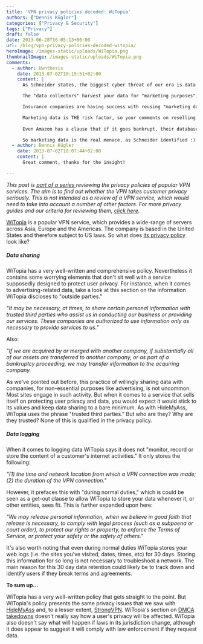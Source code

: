 ```yaml
---
title: 'VPN privacy policies decoded: WiTopia'
authors: ["Dennis Kügler"]
categories: ["Privacy & Security"]
tags: ["Privacy"]
draft: false
date: 2013-06-28T16:05:13+00:00
url: /blog/vpn-privacy-policies-decoded-witopia/
heroImage: /images-static/uploads/WiTopia.png
thumbnailImage: /images-static/uploads/WiTopia.png
comments:
  - author: Uwnthesis 
    date: 2013-07-02T10:15:51+02:00
    content: |
      As Schneider states, the biggest cyber threat of our era is data collection - it's potentially far more dangerous than cyber warfare or crime to us.

      The "data collectors" harvest your data for "marketing purposes", which is lightly regulated so you have no protection. This data is then resold on to third parties as a revenue stream. Data aggregators such as Acxiom bulk buy this data, and once multiple streams of data are combined, everyone from the tax man to your local council has an X-Ray view of your life. Did you know that Acxiom buys 3 billion data sets a day? And that's only 1 company. The Rubicon project interacts with 97% of US internet users every month, and yet no-one knows about them (New York Journal).

      Insurance companies are having success with reusing "marketing data" to assess obesity risk factors. One CEO of an insurance company always pays for his Macdonalds burgers in cash&#8230; to avoid an audit trail that links to "fast food" and higher medical premiums.

      Marketing data is THE risk factor, so your comments on reselling marketing data to third parties is very valid.
        
      Even Amazon has a clause that if it goes bankrupt, their databases can be resold as a revenue stream - even if you object.

      So marketing data is the real menace, as Schneider identified :)
  - author: Dennis Kügler 
    date: 2013-07-02T18:07:44+02:00
    content: |
      Great comment, thanks for the insight!

---
```

_This post is [part of a series ][1]reviewing the privacy policies of popular VPN services. The aim is to find out whether the VPN takes customer privacy seriously. This is not intended as a review of a VPN service, which would need to take into account a number of other factors. For more privacy guides and our criteria for reviewing them, [click here][1]._

<a href="https://www.witopia.net" rel="nofollow">WiTopia</a> is a popular VPN service, which provides a wide-range of servers across Asia, Europe and the Americas. The company is based in the United States and therefore subject to US laws. So what does <a href="https://www.witopia.net/privacy/" rel="nofollow">its privacy policy</a> look like?

##### **Data sharing**

WiTopia has a very well-written and comprehensive policy. Nevertheless it contains some worrying elements that don't sit well with a service supposedly designed to protect user privacy. For instance, when it comes to advertising-related data, take a look at this section on the information WiTopia discloses to "outside parties."

_"It may be necessary, at times, to share certain personal information with trusted third parties who assist us in conducting our business or providing our services. These companies are authorized to use information only as necessary to provide services to us."_

Also:

_"If we are acquired by or merged with another company, if substantially all of our assets are transferred to another company, or as part of a bankruptcy proceeding, we may transfer information to the acquiring company._

As we've pointed out before, this practice of willingly sharing data with companies, for non-essential purposes like advertising, is not uncommon. Most sites engage in such activity. But when it comes to a service that sells itself on protecting user privacy and data, you would expect it would stick to its values and keep data sharing to a bare minimum. As with HideMyAss, WiTopia uses the phrase "trusted third parties." But who are they? Why are they trusted? None of this is qualified in the privacy policy.

##### Data logging

When it comes to logging data WiTopia says it does not "monitor, record or store the content of a customer's internet activities." It only stores the following:

_"(1) the time and network location from which a VPN connection was made; (2) the duration of the VPN connection."_

However, it prefaces this with "during normal duties," which is could be seen as a get-out clause to allow WiTopia to store your data whenever it, or other entities, sees fit. This is further expanded upon here:

_"We may release personal information, when we believe in good faith that release is necessary, to comply with legal process (such as a subpoena or court order), to protect our rights or property, to enforce the Terms of Service, or protect your safety or the safety of others."_

It's also worth noting that even during normal duties WiTopia stores your web logs (i.e. the sites you've visited, dates, times, etc) for 30 days. Storing this information for so long is not necessary to troubleshoot a network. The main reason for this 30 day data retention could likely be to track down and identify users if they break terms and agreements.

**To sum up&#8230;**

WiTopia has a very well-written policy that gets straight to the point. But WiTopia's policy presents the same privacy issues that we saw with [HideMyAss][2] and, to a lesser extent, [StrongVPN][3]. WiTopia's section on <a href="https://www.witopia.net/copyright-policy/" rel="nofollow">DMCA takedowns</a> doesn't really say how a user's privacy will be affected. WiTopia also doesn't say what will happen if laws in its jurisdiction change, although it does appear to suggest it will comply with law enforcement if they request data.  

 [1]: /blog/vpn-privacy-policies-decoded/
 [2]: /blog/vpn-privacy-policies-decoded-hide-my-ass/
 [3]: /blog/vpn-privacy-policies-decoded-strongvpn/
